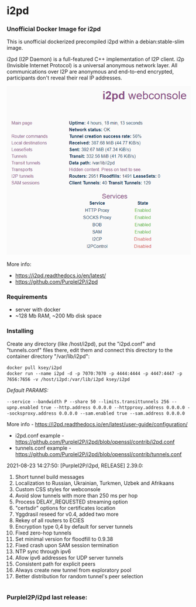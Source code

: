 # i2pd
### Unofficial Docker Image for i2pd
This is unofficial dockerized precompiled i2pd within a debian:stable-slim image.

i2pd (I2P Daemon) is a full-featured C++ implementation of I2P client. i2p (Invisible Internet Protocol) is a universal anonymous network layer. All communications over I2P are anonymous and end-to-end encrypted, participants don't reveal their real IP addresses.

![i2pd](https://raw.githubusercontent.com/MrKsey/i2pd/master/i2pd.PNG)

More info:
- https://i2pd.readthedocs.io/en/latest/
- https://github.com/PurpleI2P/i2pd

### Requirements

* server with docker
* ~128 Mb RAM, ~200 Mb disk space 

### Installing

Create any directory (like /host/i2pd), put the "i2pd.conf" and "tunnels.conf" files there, edit them and connect this directory to the container directory "/var/lib/i2pd":
```
docker pull ksey/i2pd
docker run --name i2pd -d -p 7070:7070 -p 4444:4444 -p 4447:4447 -p 7656:7656 -v /host/i2pd:/var/lib/i2pd ksey/i2pd
```

*Default PARAMS:*
```
--service --bandwidth P --share 50 --limits.transittunnels 256 --upnp.enabled true --http.address 0.0.0.0 --httpproxy.address 0.0.0.0 --socksproxy.address 0.0.0.0 --sam.enabled true --sam.address 0.0.0.0
```
More info - https://i2pd.readthedocs.io/en/latest/user-guide/configuration/

* i2pd.conf example - https://github.com/PurpleI2P/i2pd/blob/openssl/contrib/i2pd.conf 
* tunnels.conf example - https://github.com/PurpleI2P/i2pd/blob/openssl/contrib/tunnels.conf


2021-08-23 14:27:50: [PurpleI2P/i2pd, RELEASE] 2.39.0:

1. Short tunnel build messages
2. Localization to Russian, Ukrainian, Turkmen, Uzbek and Afrikaans
3. Custom CSS styles for webconsole
4. Avoid slow tunnels with more than 250 ms per hop
5. Process DELAY_REQUESTED streaming option
6. "certsdir" options for certificates location
7. Yggdrasil reseed for v0.4, added two more
8. Rekey of all routers to ECIES
9. Encryption type 0,4 by default for server tunnels
10.  Fixed zero-hop tunnels
11.  Set minimal version for floodfill to 0.9.38
12. Fixed crash upon SAM session termination
13.  NTP sync through ipv6
14.  Allow ipv6 addresses for UDP server tunnels
15.  Consistent path for explicit peers
16.  Always create new tunnel from exploratory pool
17.  Better distribution for random tunnel's peer selection
# #
### PurpleI2P/i2pd last release:
